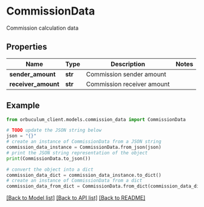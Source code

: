 # CommissionData

Commission calculation data

## Properties

Name | Type | Description | Notes
------------ | ------------- | ------------- | -------------
**sender_amount** | **str** | Commission sender amount | 
**receiver_amount** | **str** | Commission receiver amount | 

## Example

```python
from orbuculum_client.models.commission_data import CommissionData

# TODO update the JSON string below
json = "{}"
# create an instance of CommissionData from a JSON string
commission_data_instance = CommissionData.from_json(json)
# print the JSON string representation of the object
print(CommissionData.to_json())

# convert the object into a dict
commission_data_dict = commission_data_instance.to_dict()
# create an instance of CommissionData from a dict
commission_data_from_dict = CommissionData.from_dict(commission_data_dict)
```
[[Back to Model list]](../README.md#documentation-for-models) [[Back to API list]](../README.md#documentation-for-api-endpoints) [[Back to README]](../README.md)


